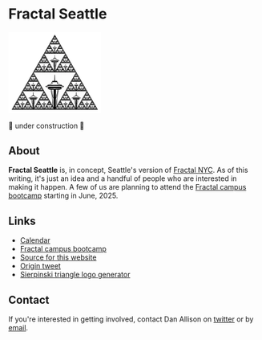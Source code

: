 # Fractal Seattle

<img src="/sierpinski-logo.png" style="width:185px"/>

🚧 under construction 🚧

## About

__Fractal Seattle__ is, in concept, Seattle's version of [Fractal NYC](https://fractalnyc.com). As of this writing, it's just an idea and a handful of people who are interested in making it happen. A few of us are planning to attend the [Fractal campus bootcamp](https://fractalcampus.com/) starting in June, 2025.

## Links

* [Calendar](https://calendar.google.com/calendar/embed?src=ac31d1596af47d8f2418966a7d29bd38e27349937c3d065b21345ac7c9622978%40group.calendar.google.com&ctz=America%2FLos_Angeles)
* [Fractal campus bootcamp](https://fractalcampus.com/)
* [Source for this website](https://github.com/danallison/fractalseattle.org)
* [Origin tweet](https://x.com/danallison/status/1916223634286514638)
* [Sierpinski triangle logo generator](/sierpinski)

## Contact

If you're interested in getting involved, contact Dan Allison on [twitter](https://x.com/danallison) or by [email](mailto:dan.allison@protonmail.com).
